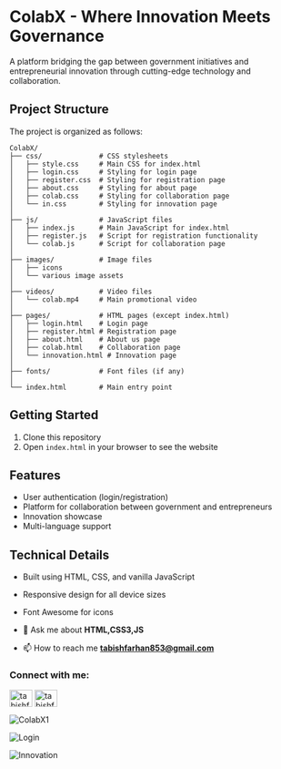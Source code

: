 # ColabX - Where Innovation Meets Governance

A platform bridging the gap between government initiatives and entrepreneurial innovation through cutting-edge technology and collaboration.

## Project Structure

The project is organized as follows:

```
ColabX/
├── css/              # CSS stylesheets
│   ├── style.css     # Main CSS for index.html
│   ├── login.css     # Styling for login page
│   ├── register.css  # Styling for registration page
│   ├── about.css     # Styling for about page
│   ├── colab.css     # Styling for collaboration page
│   └── in.css        # Styling for innovation page
│
├── js/               # JavaScript files
│   ├── index.js      # Main JavaScript for index.html
│   ├── register.js   # Script for registration functionality
│   └── colab.js      # Script for collaboration page
│
├── images/           # Image files
│   ├── icons
│   └── various image assets
│
├── videos/           # Video files
│   └── colab.mp4     # Main promotional video
│
├── pages/            # HTML pages (except index.html)
│   ├── login.html    # Login page
│   ├── register.html # Registration page
│   ├── about.html    # About us page
│   ├── colab.html    # Collaboration page
│   └── innovation.html # Innovation page
│
├── fonts/            # Font files (if any)
│
└── index.html        # Main entry point
```

## Getting Started

1. Clone this repository
2. Open `index.html` in your browser to see the website

## Features

- User authentication (login/registration)
- Platform for collaboration between government and entrepreneurs
- Innovation showcase
- Multi-language support

## Technical Details

- Built using HTML, CSS, and vanilla JavaScript
- Responsive design for all device sizes
- Font Awesome for icons

- 💬 Ask me about **HTML,CSS3,JS**

- 📫 How to reach me **tabishfarhan853@gmail.com**

<h3 align="left">Connect with me:</h3>
<p align="left">
<a href="https://www.linkedin.com/in/md-tabish-farhan/" target="blank"><img align="center" src="https://raw.githubusercontent.com/rahuldkjain/github-profile-readme-generator/master/src/images/icons/Social/linked-in-alt.svg" alt="tabishfarhan7" height="30" width="40" /></a>
<a href="https://www.instagram.com/tabishfarhan_7/" target="blank"><img align="center" src="https://raw.githubusercontent.com/rahuldkjain/github-profile-readme-generator/master/src/images/icons/Social/instagram.svg" alt="tabishfarhan7r" height="30" width="40" /></a>
</p>


![ColabX1](https://github.com/tabishfarhan7/ColabX/blob/main/images/Screenshot%202025-03-09%20162904.png)

![Login](https://github.com/tabishfarhan7/ColabX/blob/main/images/readme.png)

![Innovation](https://github.com/tabishfarhan7/ColabX/blob/main/images/inn.png)
